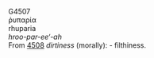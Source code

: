<body>
  <p>G4507<br>  ῥυπαρία  <br> rhuparia  <br><i>hroo-par-ee‘-ah </i><br>From <a href="g4508.htm">4508</a>  <i>dirtiness</i> (morally): - filthiness.<br></p>
 </body>